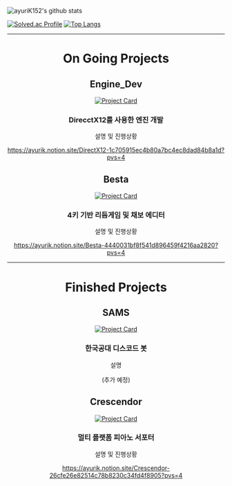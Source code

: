 <div align="center">

<div align="left">
  
![ayuriK152's github stats](https://github-readme-stats.vercel.app/api?username=ayuriK152&show_icons=true&theme=cobalt)

[![Solved.ac Profile](http://mazassumnida.wtf/api/v2/generate_badge?boj=khj566977)](https://solved.ac/khj566977)
[![Top Langs](https://github-readme-stats.vercel.app/api/top-langs/?username=ayuriK152&layout=compact)](https://github.com/anuraghazra/github-readme-stats)

</div>

---

# On Going Projects

## Engine_Dev

[![Project Card](https://github-readme-stats.vercel.app/api/pin/?username=ayuriK152&repo=Engine_Dev&show_owner=true)](https://github.com/ayuriK152/Engine_Dev)

### DirecctX12를 사용한 엔진 개발

설명 및 진행상황

https://ayurik.notion.site/DirectX12-1c705915ec4b80a7bc4ec8dad84b8a1d?pvs=4

## Besta

[![Project Card](https://github-readme-stats.vercel.app/api/pin/?username=ayuriK152&repo=Besta&show_owner=true)](https://github.com/ayuriK152/Besta)

### 4키 기반 리듬게임 및 채보 에디터

설명 및 진행상황

https://ayurik.notion.site/Besta-4440031bf8f541d896459f4216aa2820?pvs=4

---

# Finished Projects

## SAMS

[![Project Card](https://github-readme-stats.vercel.app/api/pin/?username=ayuriK152&repo=SAMS&show_owner=true)](https://github.com/ayuriK152/SAMS)

### 한국공대 디스코드 봇

설명

(추가 예정)

## Crescendor

[![Project Card](https://github-readme-stats.vercel.app/api/pin/?username=ayuriK152&repo=Crescendor&show_owner=true)](https://github.com/ayuriK152/Crescendor)

### 멀티 플랫폼 피아노 서포터

설명 및 진행상황

https://ayurik.notion.site/Crescendor-26cfe26e82514c78b8230c34fd4f8905?pvs=4

</div>
